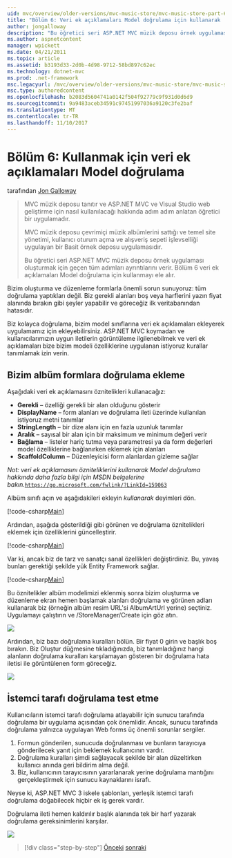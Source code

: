 ```yaml
---
uid: mvc/overview/older-versions/mvc-music-store/mvc-music-store-part-6
title: "Bölüm 6: Veri ek açıklamaları Model doğrulama için kullanarak | Microsoft Docs"
author: jongalloway
description: "Bu öğretici seri ASP.NET MVC müzik deposu örnek uygulaması oluşturmak için geçen tüm adımları ayrıntılarını verir. Bölüm 6 V modeli için veri ek açıklamaları kullanılarak kapsayan..."
ms.author: aspnetcontent
manager: wpickett
ms.date: 04/21/2011
ms.topic: article
ms.assetid: b3193d33-2d0b-4d98-9712-58bd897c62ec
ms.technology: dotnet-mvc
ms.prod: .net-framework
msc.legacyurl: /mvc/overview/older-versions/mvc-music-store/mvc-music-store-part-6
msc.type: authoredcontent
ms.openlocfilehash: b2083d5604741a0142f504f92779c9f931d0d6d9
ms.sourcegitcommit: 9a9483aceb34591c97451997036a9120c3fe2baf
ms.translationtype: MT
ms.contentlocale: tr-TR
ms.lasthandoff: 11/10/2017
---
```

<a name="part-6-using-data-annotations-for-model-validation"></a>Bölüm 6: Kullanmak için veri ek açıklamaları Model doğrulama
====================
tarafından [Jon Galloway](https://github.com/jongalloway)

> MVC müzik deposu tanıtır ve ASP.NET MVC ve Visual Studio web geliştirme için nasıl kullanılacağı hakkında adım adım anlatan öğretici bir uygulamadır.  
>   
> MVC müzik deposu çevrimiçi müzik albümlerini sattığı ve temel site yönetimi, kullanıcı oturum açma ve alışveriş sepeti işlevselliği uygulayan bir Basit örnek deposu uygulamasıdır.  
>   
> Bu öğretici seri ASP.NET MVC müzik deposu örnek uygulaması oluşturmak için geçen tüm adımları ayrıntılarını verir. Bölüm 6 veri ek açıklamaları Model doğrulama için kullanmayı ele alır.


Bizim oluşturma ve düzenleme formlarla önemli sorun sunuyoruz: tüm doğrulama yaptıkları değil. Biz gerekli alanları boş veya harflerini yazın fiyat alanında bırakın gibi şeyler yapabilir ve göreceğiz ilk veritabanından hatasıdır.

Biz kolayca doğrulama, bizim model sınıflarına veri ek açıklamaları ekleyerek uygulamamız için ekleyebilirsiniz. ASP.NET MVC koymadan ve kullanıcılarımızın uygun iletilerin görüntüleme ilgilenebilmek ve veri ek açıklamaları bize bizim modeli özelliklerine uygulanan istiyoruz kurallar tanımlamak izin verin.

## <a name="adding-validation-to-our-album-forms"></a>Bizim albüm formlara doğrulama ekleme

Aşağıdaki veri ek açıklamasını öznitelikleri kullanacağız:

- **Gerekli** – özelliği gerekli bir alan olduğunu gösterir
- **DisplayName** – form alanları ve doğrulama ileti üzerinde kullanılan istiyoruz metni tanımlar
- **StringLength** – bir dize alanı için en fazla uzunluk tanımlar
- **Aralık** – sayısal bir alan için bir maksimum ve minimum değeri verir
- **Bağlama** – listeler hariç tutma veya parametresi ya da form değerleri model özelliklerine bağlanırken eklemek için alanları
- **ScaffoldColumn** – Düzenleyicisi form alanlardan gizleme sağlar

*Not: veri ek açıklamasını özniteliklerini kullanarak Model doğrulama hakkında daha fazla bilgi için MSDN belgelerine bakın.*[`https://go.microsoft.com/fwlink/?LinkId=159063`](https://go.microsoft.com/fwlink/?LinkId=159063)

Albüm sınıfı açın ve aşağıdakileri ekleyin *kullanarak* deyimleri dön.

[!code-csharp[Main](mvc-music-store-part-6/samples/sample1.cs)]

Ardından, aşağıda gösterildiği gibi görünen ve doğrulama öznitelikleri eklemek için özelliklerini güncelleştirir.

[!code-csharp[Main](mvc-music-store-part-6/samples/sample2.cs)]

Var ki, ancak biz de tarz ve sanatçı sanal özellikleri değiştirdiniz. Bu, yavaş bunları gerektiği şekilde yük Entity Framework sağlar.

[!code-csharp[Main](mvc-music-store-part-6/samples/sample3.cs)]

Bu öznitelikler albüm modelimizi eklenmiş sonra bizim oluşturma ve düzenleme ekran hemen başlamak alanları doğrulama ve görünen adları kullanarak biz (örneğin albüm resim URL'si AlbumArtUrl yerine) seçtiniz. Uygulamayı çalıştırın ve /StoreManager/Create için göz atın.

![](mvc-music-store-part-6/_static/image1.png)

Ardından, biz bazı doğrulama kuralları bölün. Bir fiyat 0 girin ve başlık boş bırakın. Biz Oluştur düğmesine tıkladığınızda, biz tanımladığınız hangi alanların doğrulama kuralları karşılamayan gösteren bir doğrulama hata iletisi ile görüntülenen form göreceğiz.

![](mvc-music-store-part-6/_static/image2.png)

## <a name="testing-the-client-side-validation"></a>İstemci tarafı doğrulama test etme

Kullanıcıların istemci tarafı doğrulama atlayabilir için sunucu tarafında doğrulama bir uygulama açısından çok önemlidir. Ancak, sunucu tarafında doğrulama yalnızca uygulayan Web forms üç önemli sorunlar sergiler.

1. Formun gönderilen, sunucuda doğrulanması ve bunların tarayıcıya gönderilecek yanıt için beklemek kullanıcının vardır.
2. Doğrulama kuralları şimdi sağlayacak şekilde bir alan düzeltirken kullanıcı anında geri bildirim alma değil.
3. Biz, kullanıcının tarayıcısının yararlanarak yerine doğrulama mantığını gerçekleştirmek için sunucu kaynaklarını israfı.

Neyse ki, ASP.NET MVC 3 iskele şablonları, yerleşik istemci tarafı doğrulama doğabilecek hiçbir ek iş gerek vardır.

Doğrulama ileti hemen kaldırılır başlık alanında tek bir harf yazarak doğrulama gereksinimlerini karşılar.

![](mvc-music-store-part-6/_static/image3.png)


>[!div class="step-by-step"]
[Önceki](mvc-music-store-part-5.md)
[sonraki](mvc-music-store-part-7.md)
